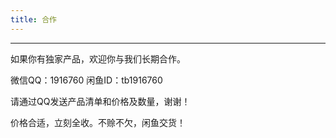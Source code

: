 ```yaml
---
title: 合作
---
```

<hr>
<p>如果你有独家产品，欢迎你与我们长期合作。</p>
<p>微信QQ：1916760 闲鱼ID：tb1916760</p>
<p>请通过QQ发送产品清单和价格及数量，谢谢！</p>
<p>价格合适，立刻全收。不赊不欠，闲鱼交货！</p>
